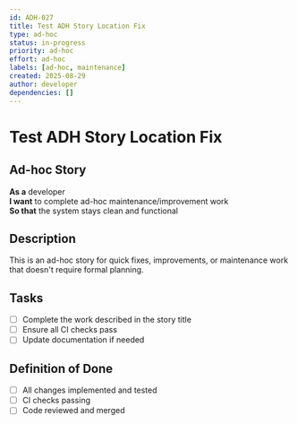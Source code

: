 ```yaml
---
id: ADH-027
title: Test ADH Story Location Fix
type: ad-hoc
status: in-progress  
priority: ad-hoc
effort: ad-hoc
labels: [ad-hoc, maintenance]
created: 2025-08-29
author: developer
dependencies: []
---
```


# Test ADH Story Location Fix

## Ad-hoc Story

**As a** developer  
**I want** to complete ad-hoc maintenance/improvement work  
**So that** the system stays clean and functional

## Description

This is an ad-hoc story for quick fixes, improvements, or maintenance work that doesn't require formal planning.

## Tasks

- [ ] Complete the work described in the story title
- [ ] Ensure all CI checks pass
- [ ] Update documentation if needed

## Definition of Done

- [ ] All changes implemented and tested
- [ ] CI checks passing
- [ ] Code reviewed and merged
